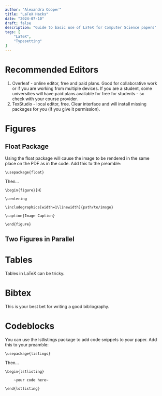 ```yaml
---
author: "Alexandra Cooper"
title: "LaTeX Hacks"
date: "2024-07-10"
draft: false
description: "Guide to basic use of LaTeX for Computer Science papers"
tags: [
    "LaTeX",
    "Typesetting"
]
---
```


# Recommended Editors

1. Overleaf - online editor, free and paid plans. Good for collaborative work or if you are working from multiple devices. If you are a student, some universities will have paid plans available for free for students - so check with your course provider. 
2. TexStudio - local editor, free. Clear interface and will install missing packages for you (if you give it permission).

# Figures

## Float Package
Using the float package will cause the image to be rendered in the same place on the PDF as in the code. Add this to the preamble:

`\usepackage{float}`

Then...

`\begin{figure}[H]`   

`\centering`   

`\includegraphics[width=1\linewidth]{path/to/image}` 

`\caption{Image Caption}` 

`\end{figure}` 


## Two Figures in Parallel


# Tables
Tables in LaTeX can be tricky.

# Bibtex
This is your best bet for writing a good bibliography.

# Codeblocks
You can use the lstlistings package to add code snippets to your paper. Add this to your preamble:

`\usepackage{listings}`

Then...

`\begin{lstlisting}`

`    ~your code here~`

`\end{lstlisting}`
